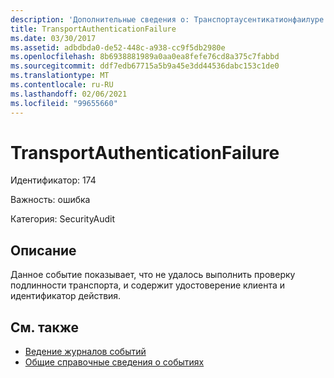 ```yaml
---
description: 'Дополнительные сведения о: Транспортаусентикатионфаилуре'
title: TransportAuthenticationFailure
ms.date: 03/30/2017
ms.assetid: adbdbda0-de52-448c-a938-cc9f5db2980e
ms.openlocfilehash: 8b6938881989a0aa0ea8fefe76cd8a375c7fabbd
ms.sourcegitcommit: ddf7edb67715a5b9a45e3dd44536dabc153c1de0
ms.translationtype: MT
ms.contentlocale: ru-RU
ms.lasthandoff: 02/06/2021
ms.locfileid: "99655660"
---
```

# <a name="transportauthenticationfailure"></a>TransportAuthenticationFailure

Идентификатор: 174  
  
 Важность: ошибка  
  
 Категория: SecurityAudit  
  
## <a name="description"></a>Описание  

 Данное событие показывает, что не удалось выполнить проверку подлинности транспорта, и содержит удостоверение клиента и идентификатор действия.  
  
## <a name="see-also"></a>См. также

- [Ведение журналов событий](index.md)
- [Общие справочные сведения о событиях](events-general-reference.md)
